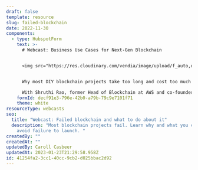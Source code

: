 ```yaml
---
draft: false
template: resource
slug: failed-blockchain
date: 2022-11-30
components:
  - type: HubspotForm
    text: >-
      # Webcast: Business Use Cases for Next-Gen Blockchain


      <img src="https://res.cloudinary.com/vendia/image/upload/f_auto,q_90/v1669869881/webcast-blockchain_lletq5.webp" alt="" class="image-float-right" width="220" />


      Why most DIY blockchain projects take too long and cost too much and what you can do about it.

      With Shruthi Rao, former Head of Blockchain at AWS and co-founder of Vendia
    formId: decf91e3-796e-42b0-a79b-79c9e7101f71
    theme: white
resourceType: webcasts
seo:
  title: "Webcast: Failed blockchain and what to do about it"
  description: "Most blockchain projects fail. Learn why and what you can do to
    avoid failure to launch. "
createdBy: ""
createdAt: ""
updatedBy: Caroll Casbeer
updatedAt: 2023-01-23T21:29:58.958Z
id: 41254fa2-3cc1-40cc-9cb2-d025bbac2d92
---
```

